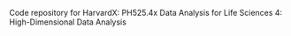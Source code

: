Code repository for  HarvardX: PH525.4x Data Analysis for Life Sciences 4: High-Dimensional Data Analysis 
